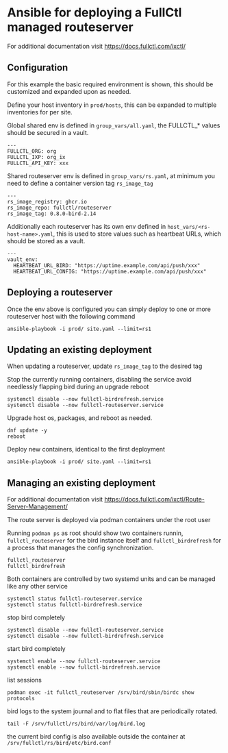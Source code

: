 # Ansible for deploying a FullCtl managed routeserver

For additional documentation visit https://docs.fullctl.com/ixctl/

## Configuration

For this example the basic required environment is shown, this should be customized and expanded upon as needed.

Define your host inventory in `prod/hosts`, this can be expanded to multiple inventories for per site.

Global shared env is defined in `group_vars/all.yaml`, the FULLCTL_* values should be secured in a vault.

```
---
FULLCTL_ORG: org
FULLCTL_IXP: org_ix
FULLCTL_API_KEY: xxx
```

Shared routeserver env is defined in `group_vars/rs.yaml`, at minimum you need to define a container version tag `rs_image_tag`

```
---
rs_image_registry: ghcr.io
rs_image_repo: fullctl/routeserver
rs_image_tag: 0.8.0-bird-2.14
```

Additionally each routeserver has its own env defined in `host_vars/<rs-host-name>.yaml`, this is used to store values such as heartbeat URLs, which should be stored as a vault.

```
---
vault_env:
  HEARTBEAT_URL_BIRD: "https://uptime.example.com/api/push/xxx"
  HEARTBEAT_URL_CONFIG: "https://uptime.example.com/api/push/xxx"
```


## Deploying a routeserver

Once the env above is configured you can simply deploy to one or more routeserver host with the following command

```
ansible-playbook -i prod/ site.yaml --limit=rs1
```

## Updating an existing deployment

When updating a routeserver, update `rs_image_tag` to the desired tag

Stop the currently running containers, disabling the service avoid needlessly flapping bird during an upgrade reboot

```
systemctl disable --now fullctl-birdrefresh.service
systemctl disable --now fullctl-routeserver.service
```

Upgrade host os, packages, and reboot as needed.

```
dnf update -y
reboot
```

Deploy new containers, identical to the first deployment

```
ansible-playbook -i prod/ site.yaml --limit=rs1
```

## Managing an existing deployment

For additional documentation visit https://docs.fullctl.com/ixctl/Route-Server-Management/

The route server is deployed via podman containers under the root user

Running `podman ps` as root should show two containers runnin, `fullctl_routeserver` for the bird instance itself and `fullctl_birdrefresh` for a process that manages the config synchronization.

```
fullctl_routeserver
fullctl_birdrefresh
```

Both containers are controlled by two systemd units and can be managed like any other service

```
systemctl status fullctl-routeserver.service
systemctl status fullctl-birdrefresh.service
```

stop bird completely

```
systemctl disable --now fullctl-routeserver.service
systemctl disable --now fullctl-birdrefresh.service

```

start bird completely

```
systemctl enable --now fullctl-routeserver.service
systemctl enable --now fullctl-birdrefresh.service
```

list sessions

```
podman exec -it fullctl_routeserver /srv/bird/sbin/birdc show protocols
```

bird logs to the system journal and to flat files that are periodically rotated.

```
tail -F /srv/fullctl/rs/bird/var/log/bird.log
```

the current bird config is also available outside the container at `/srv/fullctl/rs/bird/etc/bird.conf`
